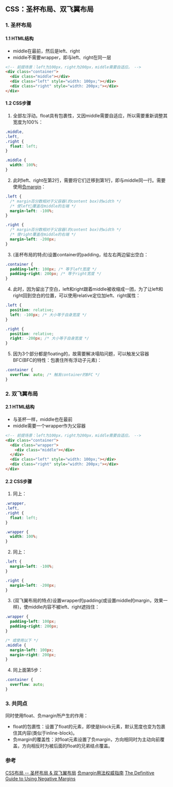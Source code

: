 ## CSS：圣杯布局、双飞翼布局

### 1. 圣杯布局

#### 1.1 HTML结构
- middle在最前，然后是left、right
- middle不需要wrapper，即与left、right在同一层
```html
<!-- 前提场景：left为100px，right为200px，middle需要自适应。 -->
<div class="container">
  <div class="middle"></div>
  <div class="left" style="width: 100px;"></div>
  <div class="right" style="width: 200px;"></div>
</div>
```

#### 1.2 CSS步骤
1. 全部左浮动。float具有包裹性，又因middle需要自适应，所以需要重新调整其宽度为100%：
```css
.middle,
.left,
.right {
  float: left;
}

.middle {
  width: 100%;
}
```

2. 此时left、right在第2行，需要将它们迁移到第1行，即与middle同一行。需要使用<u>负margin</u>：
```css
.left {
  /* margin百分数相对于父容器(的content box)的width */
  /* 使left覆盖在middle的左端 */
  margin-left: -100%;
}

.right {
  /* margin百分数相对于父容器(的content box)的width */
  /* 使right覆盖在middle的右端 */
  margin-left: -200px;
}
```

3. (圣杯布局的特点)设置container的padding，给左右两边留出空白：
```css
.container {
  padding-left: 100px; /* 等于left宽度 */
  padding-right: 200px; /* 等于right宽度 */
}
```

4. 此时，因为留出了空白，left和right跟着middle被收缩成一团，为了让left和right回到空白的位置，可以使用relative定位加left、right属性：
```css
.left {
  position: relative;
  left: -100px; /* 大小等于自身宽度 */
}

.right {
  position: relative;
  right: -200px; /* 大小等于自身宽度 */
}
```

5. 因为3个部分都是floating的，故需要解决塌陷问题，可以触发父容器BFC(BFC的特性：包裹住所有浮动子元素)：
```css
.container {
  overflow: auto; /* 触发container的BFC */
}
```

### 2. 双飞翼布局

#### 2.1 HTML结构
- 与圣杯一样，middle也在最前
- middle需要一个wrapper作为父容器
```html
<!-- 前提场景：left为100px，right为200px，middle需要自适应。 -->
<div class="container">
  <div class="wrapper">
    <div class="middle"></div>
  </div>
  <div class="left" style="width: 100px;"></div>
  <div class="right" style="width: 200px;"></div>
</div>
```

#### 2.2 CSS步骤

1. 同上：
```css
.wrapper,
.left,
.right {
  float: left;
}

.wrapper {
  width: 100%;
}
```

2. 同上：
```css
.left {
  margin-left: -100%;
}

.right {
  margin-left: -200px;
}
```

3. (双飞翼布局的特点)设置wrapper的padding(或设置middle的margin，效果一样)，使middle内容不被left、right遮挡住：
```css
.wrapper {
  padding-left: 100px;
  padding-right: 200px;
}

/* 或使用以下 */
.middle {
  margin-left: 100px;
  margin-right: 200px;
}
```

4. 同上面第5步：
```css
.container {
  overflow: auto;
}
```

### 3. 共同点

同时使用float、负margin所产生的作用：
- float的包裹性：设置了float的元素，即使是block元素，默认宽度也变为包裹住其内容(类似于inline-block)。
- 负margin的覆盖性：对float元素设置了负margin，方向相同时为主动向前覆盖，方向相反时为被后面的float的兄弟结点覆盖。


### 参考
[CSS布局 -- 圣杯布局 & 双飞翼布局](http://www.cnblogs.com/imwtr/p/4441741.html)
[负margin用法权威指南](https://www.w3cplus.com/css/the-definitive-guide-to-using-negative-margins.html)
[The Definitive Guide to Using Negative Margins](https://www.smashingmagazine.com/2009/07/the-definitive-guide-to-using-negative-margins/)
